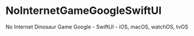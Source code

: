 # NoInternetGameGoogleSwiftUI
No Internet Dinosaur Game Google - SwiftUI - iOS, macOS, watchOS, tvOS
